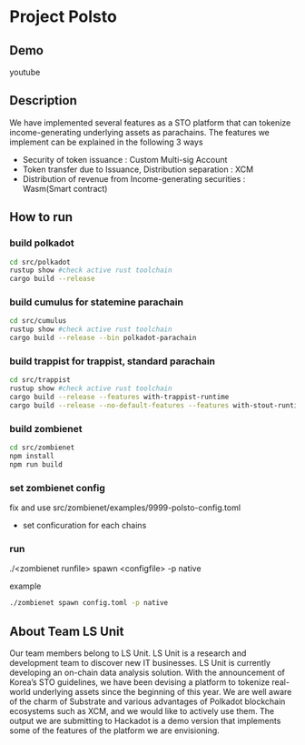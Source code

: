 
# Project Polsto
## Demo
youtube

## Description
We have implemented several features as a STO platform that can tokenize income-generating underlying assets as parachains. The features we implement can be explained in the following 3 ways
* Security of token issuance : Custom Multi-sig Account
* Token transfer due to Issuance, Distribution separation : XCM
* Distribution of revenue from Income-generating securities : Wasm(Smart contract)

## How to run
### build polkadot
```sh
cd src/polkadot
rustup show #check active rust toolchain
cargo build --release
```

### build cumulus for statemine parachain
```sh
cd src/cumulus
rustup show #check active rust toolchain
cargo build --release --bin polkadot-parachain
```

### build trappist for trappist, standard parachain
```sh
cd src/trappist
rustup show #check active rust toolchain
cargo build --release --features with-trappist-runtime
cargo build --release --no-default-features --features with-stout-runtime --target-dir target_stout
```

### build zombienet
```sh
cd src/zombienet
npm install
npm run build
```

### set zombienet config
fix and use src/zombienet/examples/9999-polsto-config.toml
  - set conficuration for each chains

### run
./\<zombienet runfile> spawn \<configfile> -p native

example
```sh
./zombienet spawn config.toml -p native
```

## About Team LS Unit
Our team members belong to LS Unit. LS Unit is a research and development team to discover new IT businesses. LS Unit is currently developing an on-chain data analysis solution.
With the announcement of Korea’s STO guidelines, we have been devising a platform to tokenize real-world underlying assets since the beginning of this year.
We are well aware of the charm of Substrate and various advantages of Polkadot blockchain ecosystems such as XCM, and we would like to actively use them.
The output we are submitting to Hackadot is a demo version that implements some of the features of the platform we are envisioning.
